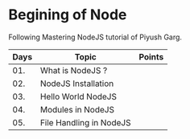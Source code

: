 # Begining of Node
Following Mastering NodeJS tutorial of Piyush Garg. 

| Days   | Topic        | Points |
| ---    |  ---         | ----- |
| 01.  |   What is NodeJS ? |        |
| 02. | NodeJS Installation | |
| 03. | Hello World NodeJS| |
| 04. | Modules in NodeJS | |
| 05. | File Handling in NodeJS | |
